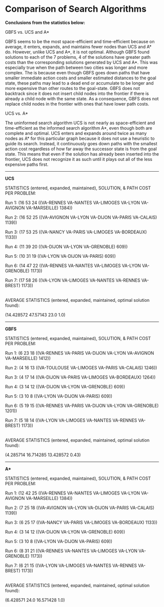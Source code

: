 # Comparison of Search Algorithms


<b>Conclusions from the statistics below:</b>


GBFS vs. UCS and A*

GBFS seems to be the most space-efficient and time-efficient because on average, it enters, expands, and maintains fewer nodes than UCS and A* do. However, unlike UCS and A*, it is not optimal. Although GBFS found solutions to each of the 7 problems, 4 of the solutions have greater path costs than the corresponding solutions generated by UCS and A*. This was especially true when the path between two cities was longer and more complex. The is because even though GBFS goes down paths that have smaller immediate action costs and smaller estimated distances to the goal state, these paths may lead to a dead end or accumulate to be longer and more expensive than other routes to the goal-state. GBFS does not backtrack since it does not insert child nodes into the frontier if there is already a child node with the same state. As a consequence, GBFS does not replace child nodes in the frontier with ones that have lower path costs. 
 
 
UCS vs. A*

The uninformed search algorithm UCS is not nearly as space-efficient and time-efficient as the informed search algorithm A*, even though both are complete and optimal. UCS enters and expands around twice as many nodes as A* for this particular graph because it does not use a heuristic to guide its search. Instead, it continuously goes down paths with the smallest action cost regardless of how far away the successor state is from the goal state. This means that even if the solution has already been inserted into the frontier, UCS does not recognize it as such until it plays out all of the less expensive paths first. 

---

<b>UCS</b>

STATISTICS (entered, expanded, maintained), SOLUTION, & PATH COST PER PROBLEM: 

Run 1: (16 53 24 ((VA-RENNES VA-NANTES VA-LIMOGES VA-LYON VA-AVIGNON VA-MARSEILLE) 1384))

Run 2: (16 52 25 ((VA-AVIGNON VA-LYON VA-DIJON VA-PARIS VA-CALAIS) 1139)) 

Run 3: (17 53 25 ((VA-NANCY VA-PARIS VA-LIMOGES VA-BORDEAUX) 1133))

Run 4: (11 39 20 ((VA-DIJON VA-LYON VA-GRENOBLE) 609)) 

Run 5: (10 31 19 ((VA-LYON VA-DIJON VA-PARIS) 609))

Run 6: (14 47 22 ((VA-RENNES VA-NANTES VA-LIMOGES VA-LYON VA-GRENOBLE) 1173))

Run 7:  (17 58 26 ((VA-LYON VA-LIMOGES VA-NANTES VA-RENNES VA-BREST) 1173)) 



<br>AVERAGE STATISTICS (entered, expanded, maintained, optimal solution found): </br>

(14.428572 47.57143 23.0 1.0)

---

<b>GBFS</b>

STATISTICS (entered, expanded, maintained), SOLUTION, & PATH COST PER PROBLEM: 

Run 1: (6 23 18 ((VA-RENNES VA-PARIS VA-DIJON VA-LYON VA-AVIGNON VA-MARSEILLE) 1412))

Run 2: (4 16 13 ((VA-TOULOUSE VA-LIMOGES VA-PARIS VA-CALAIS) 1246)) 

Run 3: (4 17 14 ((VA-DIJON VA-PARIS VA-LIMOGES VA-BORDEAUX) 1264))

Run 4: (3 14 12 ((VA-DIJON VA-LYON VA-GRENOBLE) 609)) 

Run 5: (3 10 8 ((VA-LYON VA-DIJON VA-PARIS) 609))

Run 6: (5 19 15 ((VA-RENNES VA-PARIS VA-DIJON VA-LYON VA-GRENOBLE) 1201))

Run 7: (5 18 14 ((VA-LYON VA-LIMOGES VA-NANTES VA-RENNES VA-BREST) 1173))


<br>AVERAGE STATISTICS (entered, expanded, maintained, optimal solution found):</br>

(4.285714 16.714285 13.428572 0.43)

---

<b>A*</b>

STATISTICS (entered, expanded, maintained), SOLUTION, & PATH COST PER PROBLEM: 

Run 1: (12 42 25 ((VA-RENNES VA-NANTES VA-LIMOGES VA-LYON VA-AVIGNON VA-MARSEILLE) 1384))

Run 2: (7 25 18 ((VA-AVIGNON VA-LYON VA-DIJON VA-PARIS VA-CALAIS) 1139)) 

Run 3: (6 25 17 ((VA-NANCY VA-PARIS VA-LIMOGES VA-BORDEAUX) 1133))

Run 4: (3 14 12 ((VA-DIJON VA-LYON VA-GRENOBLE) 609)) 

Run 5: (3 10 8 ((VA-LYON VA-DIJON VA-PARIS) 609))

Run 6: (8 31 21 ((VA-RENNES VA-NANTES VA-LIMOGES VA-LYON VA-GRENOBLE) 1173))

Run 7: (6 21 15 ((VA-LYON VA-LIMOGES VA-NANTES VA-RENNES VA-BREST) 1173))

<br>AVERAGE STATISTICS (entered, expanded, maintained, optimal solution found): </br>

(6.428571 24.0 16.571428 1.0)




















